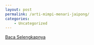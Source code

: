```yaml
---
layout: post
permalink: /arti-mimpi-menari-jaipong/
categories:
    - Uncategorized
---
```


[Baca Selengkapnya](/03)